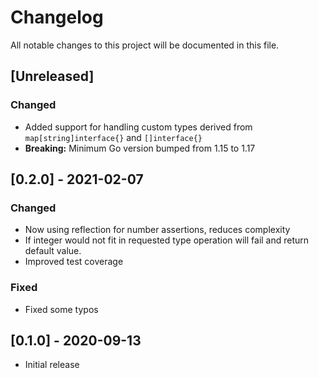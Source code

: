 # Changelog
All notable changes to this project will be documented in this file.

## [Unreleased]
### Changed
- Added support for handling custom types derived from `map[string]interface{}` and `[]interface{}`
- **Breaking:** Minimum Go version bumped from 1.15 to 1.17 


## [0.2.0] - 2021-02-07
### Changed
- Now using reflection for number assertions, reduces complexity
- If integer would not fit in requested type operation will fail and return default value.
- Improved test coverage

### Fixed
- Fixed some typos


## [0.1.0] - 2020-09-13
- Initial release
